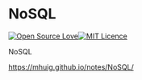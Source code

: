 # NoSQL

[![Open Source Love](https://cdn.jsdelivr.net/gh/MHuiG/imgbed/github/open-source.svg)](https://github.com/MHuiG/imgbed/tree/master/github)[![MIT Licence](https://cdn.jsdelivr.net/gh/MHuiG/imgbed/github/mit.svg)](https://opensource.org/licenses/MIT)

NoSQL

https://mhuig.github.io/notes/NoSQL/
